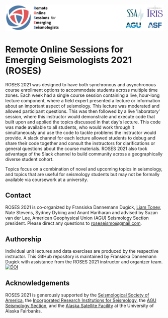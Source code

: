 ![ROSES header](header.png)

# Remote Online Sessions for Emerging Seismologists 2021 (ROSES)
ROSES 2021 was designed to have both synchronous and asynchronous course enrollment options to accommodate students across multiple time zones. Each week had a single course session containing a live, hour-long lecture component, where a field expert presented a lecture or information about an important aspect of seismology. This lecture was moderated and allowed participant questions. This was then followed by a live 'laboratory' session, where this instructor would demonstrate and execute code that built upon and applied the topics discussed in that day's lecture. This code was made available to all students, who would work through it simultaneously and use the code to tackle problems the instructor would provide. A slack channel for each lecture allowed students to debug and share their code together and consult the instructors for clarifications or general questions about the course materials. ROSES 2021 also took advantage of the Slack channel to build community across a geographically diverse student cohort.

Topics focus on a combination of novel and upcoming topics in seismology, and topics that are useful for seismology students but may not be formally available via coursework at a university.


## Contact

ROSES 2021 is co-organized by Fransiska Dannemann Dugick, [Liam Toney](https://liam.earth), Nate Stevens, Sydney Dybing and Anant Hariharan and advised by Suzan van der Lee, American Geophysical Union (AGU) Seismology Section president. 
Please direct any questions to [roseseismo@gmail.com](mailto:roseseismo@gmail.com).

## Authorship
Individual unit lectures and data exercises are produced by the respective instructor. This GitHub repository is maintained by Fransiska Dannemann Dugick with assistance from the ROSES 2021 instructor and organizer team.
[![DOI](https://zenodo.org/badge/344178539.svg)](https://zenodo.org/badge/latestdoi/344178539)

## Acknowledgements

ROSES 2021 is generously supported by the [Seismological Society of America](https://www.seismosoc.org/), the [Incorporated Research Institutions for Seismology](https://www.iris.edu/hq/), the [AGU Seismology Section](https://connect.agu.org/seismology/home), and the [Alaska Satellite Facility](https://asf.alaska.edu/) at the University of Alaska Fairbanks.
